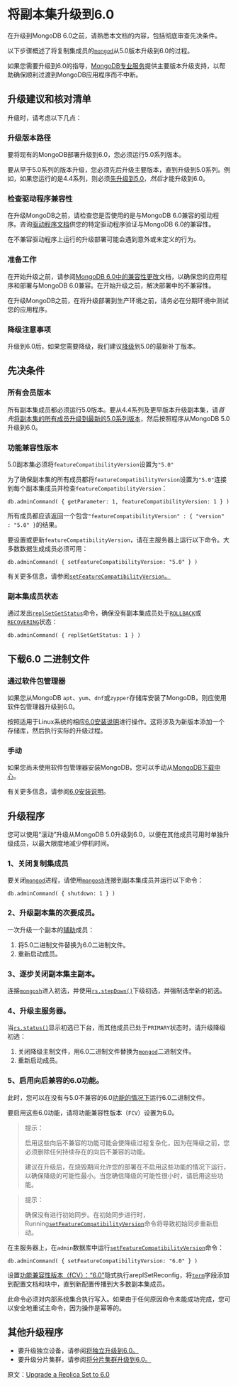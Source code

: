 # 将副本集升级到6.0

在升级到MongoDB 6.0之前，请熟悉本文档的内容，包括彻底审查先决条件。

以下步骤概述了将复制集成员的[`mongod`](https://www.mongodb.com/docs/upcoming/reference/program/mongod/#mongodb-binary-bin.mongod)从5.0版本升级到6.0的过程。

如果您需要升级到6.0的指导，[MongoDB专业服务](https://www.mongodb.com/products/consulting?tck=docs_server)提供主要版本升级支持，以帮助确保顺利过渡到MongoDB应用程序而不中断。

## 升级建议和核对清单

升级时，请考虑以下几点：

### 升级版本路径

要将现有的MongoDB部署升级到6.0，您必须运行5.0系列版本。

要从早于5.0系列的版本升级，您必须先后升级主要版本，直到升级到5.0系列。例如，如果您运行的是4.4系列，则必须[先升级到5.0](https://www.mongodb.com/docs/upcoming/release-notes/5.0/#std-label-5.0-upgrade)，*然后*才能升级到6.0。

### 检查驱动程序兼容性

在升级MongoDB之前，请检查您是否使用的是与MongoDB 6.0兼容的驱动程序。咨询[驱动程序文档](https://www.mongodb.com/docs/drivers/)供您的特定驱动程序验证与MongoDB 6.0的兼容性。

在不兼容驱动程序上运行的升级部署可能会遇到意外或未定义的行为。

### 准备工作

在开始升级之前，请参阅[MongoDB 6.0中的兼容性更改](https://www.mongodb.com/docs/upcoming/release-notes/6.0-compatibility/)文档，以确保您的应用程序和部署与MongoDB 6.0兼容。在开始升级之前，解决部署中的不兼容性。

在升级MongoDB之前，在将升级部署到生产环境之前，请务必在分期环境中测试您的应用程序。

### 降级注意事项

升级到6.0后，如果您需要降级，我们建议[降级](https://www.mongodb.com/docs/upcoming/release-notes/6.0-downgrade-replica-set/)到5.0的最新补丁版本。

## 先决条件

### 所有会员版本

所有副本集成员都必须运行5.0版本。要从4.4系列及更早版本升级副本集，请*首先*[将副本集的所有成员升级到最新的5.0系列版本](https://www.mongodb.com/docs/upcoming/release-notes/5.0-upgrade-replica-set/)，然后按照程序从MongoDB 5.0升级到6.0。

### 功能兼容性版本

5.0副本集必须将`featureCompatibilityVersion`设置为`"5.0"`

为了确保副本集的所有成员都将`featureCompatibilityVersion`设置为`"5.0"`连接到每个副本集成员并检查`featureCompatibilityVersion`：

```
db.adminCommand( { getParameter: 1, featureCompatibilityVersion: 1 } )
```

所有成员都应该返回一个包含`"featureCompatibilityVersion" : { "version" : "5.0" }`的结果。

要设置或更新`featureCompatibilityVersion`，请在主服务器上运行以下命令。大多数数据生成成员必须可用：

```
db.adminCommand( { setFeatureCompatibilityVersion: "5.0" } )
```

有关更多信息，请参阅[`setFeatureCompatibilityVersion`。](https://www.mongodb.com/docs/upcoming/reference/command/setFeatureCompatibilityVersion/#mongodb-dbcommand-dbcmd.setFeatureCompatibilityVersion)

### 副本集成员状态

通过发出[`replSetGetStatus`](https://www.mongodb.com/docs/upcoming/reference/command/replSetGetStatus/#mongodb-dbcommand-dbcmd.replSetGetStatus)命令，确保没有副本集成员处于[`ROLLBACK`](https://www.mongodb.com/docs/upcoming/reference/replica-states/#mongodb-replstate-replstate.ROLLBACK)或[`RECOVERING`](https://www.mongodb.com/docs/upcoming/reference/replica-states/#mongodb-replstate-replstate.RECOVERING)状态：

```
db.adminCommand( { replSetGetStatus: 1 } )
```

## 下载6.0 二进制文件

### 通过软件包管理器

如果您从MongoDB `apt`、`yum`、`dnf`或`zypper`存储库安装了MongoDB，则应使用软件包管理器升级到6.0。

按照适用于Linux系统的相应[6.0安装说明](https://www.mongodb.com/docs/upcoming/installation/#std-label-tutorial-installation)进行操作。这将涉及为新版本添加一个存储库，然后执行实际的升级过程。

### 手动

如果您尚未使用软件包管理器安装MongoDB，您可以手动从[MongoDB下载中心](https://www.mongodb.com/try/download?tck=docs_server)。

有关更多信息，请参阅[6.0安装说明](https://www.mongodb.com/docs/upcoming/installation/#std-label-tutorial-installation)。

## 升级程序

您可以使用“滚动”升级从MongoDB 5.0升级到6.0，以便在其他成员可用时单独升级成员，以最大限度地减少停机时间。

### 1、关闭复制集成员

要关闭[`mongod`](https://www.mongodb.com/docs/upcoming/reference/program/mongod/#mongodb-binary-bin.mongod)进程，请使用[`mongosh`](https://www.mongodb.com/docs/mongodb-shell/#mongodb-binary-bin.mongosh)连接到副本集成员并运行以下命令：

```
db.adminCommand( { shutdown: 1 } )
```

### 2、升级副本集的次要成员。

一次升级一个副本的[辅助](https://www.mongodb.com/docs/upcoming/core/replica-set-members/#std-label-replica-set-secondary-members)成员：

1. 将5.0二进制文件替换为6.0二进制文件。
2. 重新启动成员。

### 3、逐步关闭副本集主副本。

连接[`mongosh`](https://www.mongodb.com/docs/mongodb-shell/#mongodb-binary-bin.mongosh)进入初选，并使用[`rs.stepDown()`](https://www.mongodb.com/docs/upcoming/reference/method/rs.stepDown/#mongodb-method-rs.stepDown)下级初选，并强制选举新的初选。

### 4、升级主服务器。

当[`rs.status()`](https://www.mongodb.com/docs/upcoming/reference/method/rs.status/#mongodb-method-rs.status)显示初选已下台，而其他成员已处于`PRIMARY`状态时，请升级降级初选：

1. 关闭降级主制文件，用6.0二进制文件替换为[`mongod`](https://www.mongodb.com/docs/upcoming/reference/program/mongod/#mongodb-binary-bin.mongod)二进制文件。
2. 重新启动成员。

### 5、启用向后兼容的6.0功能。

此时，您可以在没有与5.0不兼容的6.0[功能的情况下](https://www.mongodb.com/docs/upcoming/release-notes/6.0-compatibility/#std-label-6.0-downgrade-considerations)运行6.0二进制文件。

要启用这些6.0功能，请将功能兼容性版本（`FCV`）设置为6.0。

> 提示：
>
> 启用这些向后不兼容的功能可能会使降级过程复杂化，因为在降级之前，您必须删除任何持续存在的向后不兼容的功能。
>
> 建议在升级后，在烧毁期间允许您的部署在不启用这些功能的情况下运行，以确保降级的可能性最小。当您确信降级的可能性很小时，请启用这些功能。

> 提示：
>
> 确保没有进行初始同步。在初始同步进行时，Running[`setFeatureCompatibilityVersion`](https://www.mongodb.com/docs/upcoming/reference/command/setFeatureCompatibilityVersion/#mongodb-dbcommand-dbcmd.setFeatureCompatibilityVersion)命令将导致初始同步重新启动。

在主服务器上，在`admin`数据库中运行[`setFeatureCompatibilityVersion`](https://www.mongodb.com/docs/upcoming/reference/command/setFeatureCompatibilityVersion/#mongodb-dbcommand-dbcmd.setFeatureCompatibilityVersion)命令：

```
db.adminCommand( { setFeatureCompatibilityVersion: "6.0" } )
```

设置[功能兼容性版本（fCV）：“6.0”](https://www.mongodb.com/docs/upcoming/reference/command/setFeatureCompatibilityVersion/#std-label-set-fcv)隐式执行areplSetReconfig，将[`term`](https://www.mongodb.com/docs/upcoming/reference/replica-configuration/#mongodb-rsconf-rsconf.term)字段添加到配置文档和块中，直到新配置传播到大多数副本集成员。

此命令必须对内部系统集合执行写入。如果由于任何原因命令未能成功完成，您可以安全地重试主命令，因为操作是幂等的。

## 其他升级程序

- 要升级独立设备，请参阅[将独立升级到6.0。](https://www.mongodb.com/docs/upcoming/release-notes/6.0-upgrade-standalone/#std-label-6.0-upgrade-standalone)
- 要升级分片集群，请参阅[将分片集群升级到6.0。](https://www.mongodb.com/docs/upcoming/release-notes/6.0-upgrade-sharded-cluster/#std-label-6.0-upgrade-sharded-cluster)



原文：[Upgrade a Replica Set to 6.0](https://www.mongodb.com/docs/upcoming/release-notes/6.0-upgrade-replica-set/)